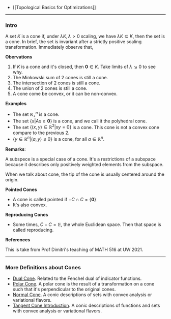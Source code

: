 - [[Topological Basics for Optimizations]]


---
### **Intro**

A set $K$ is a cone if, under $\lambda K, \lambda > 0$ scaling, we have $\lambda K\subseteq K$, then the set is a cone. 
In brief, the set is invariant after a strictly positive scaling transformation. 
Immediately observe that, 

**Obervations**

1. If $K$ is a cone and it's closed, then $\mathbf 0 \in K$. Take limits of $\lambda \searrow 0$ to see why. 
2. The Minkowski sum of 2 cones is still a cone. 
3. The intersection of 2 cones is still a cone. 
4. The union of 2 cones is still a cone. 
5. A cone come be convex, or it can be non-convex.

**Examples** 

* The set $\mathbb{R}^n_+$ is a cone. 
* The set $\{x| Ax \ge \mathbf 0\}$ is a cone, and we call it the polyhedral cone. 
* The set $\{(x, y)\in \mathbb R^2 | xy = 0\}$ is a cone. This cone is not a convex cone compare to the previous 2. 
* $\{y \in \mathbb R^n | \langle a, y\rangle \le 0\}$ is a cone, for all $a \in \mathbb R^n$. 

**Remarks**: 

A subspece is a special case of a cone. 
It's a restrictions of a subspace because it describes only positively weighted elements from the subspace. 

When we talk about cone, the tip of the cone is usually centered around the origin. 

**Pointed Cones**
* A cone is called pointed if $-C \cap C= \{\mathbf 0\}$
* It's also convex. 

**Reproducing Cones**
* Some times, $C - C = \mathbb E$, the whole Euclidean space. Then that space is called reproducing. 

**References**

This is take from Prof Dimitri's teaching of MATH 516 at UW 2021. 

----
### **More Definitions about Cones**

- [Dual Cone](Dual%20Cone.md). Related to the Fenchel dual of indicator functions. 
- [Polar Cone](Polar%20Cone.md). A polar cone is the result of a transformation on a cone such that it's perpendicular to the original cones. 
- [Normal Cone](Normal%20Cone.md). A conic descriptions of sets with convex analysis or variational flavors. 
- [Tangent Cone Introduction](AMATH%20516%20Numerical%20Optimizations/Background/Tangent%20Cone%20Introduction.md). A conic descriptions of functions and sets with convex analysis or variational flavors. 